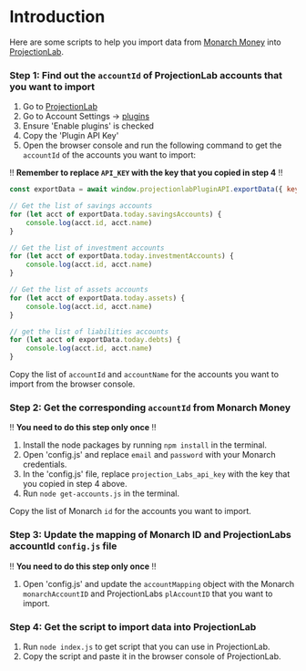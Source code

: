 # Introduction
Here are some scripts to help you import data from [Monarch Money](https://monarchmoney.com) into [ProjectionLab](https://projectionlab.com/).

### Step 1: Find out the `accountId` of ProjectionLab accounts that you want to import
1. Go to [ProjectionLab](https://projectionlab.com)
2. Go to Account Settings -> [plugins](https://app.projectionlab.com/settings/plugins)
3. Ensure 'Enable plugins' is checked 
4. Copy the 'Plugin API Key'
5. Open the browser console and run the following command to get the `accountId` of the accounts you want to import: 

‼️ **Remember to replace `API_KEY` with the key that you copied in step 4** ‼️ 
```javascript
const exportData = await window.projectionlabPluginAPI.exportData({ key: 'API_KEY' });

// Get the list of savings accounts
for (let acct of exportData.today.savingsAccounts) {
    console.log(acct.id, acct.name)
}

// Get the list of investment accounts
for (let acct of exportData.today.investmentAccounts) {
    console.log(acct.id, acct.name)
}

// Get the list of assets accounts
for (let acct of exportData.today.assets) {
    console.log(acct.id, acct.name)
}

// get the list of liabilities accounts
for (let acct of exportData.today.debts) {
    console.log(acct.id, acct.name)
}
```

Copy the list of `accountId` and `accountName` for the accounts you want to import from the browser console.

### Step 2: Get the corresponding `accountId` from Monarch Money
‼️ **You need to do this step only once** ‼️ 
1. Install the node packages by running `npm install` in the terminal.
2. Open 'config.js' and replace `email` and `password` with your Monarch credentials.
3. In the 'config.js' file, replace `projection_Labs_api_key` with the key that you copied in step 4 above.
3. Run `node get-accounts.js` in the terminal.

Copy the list of Monarch `id` for the accounts you want to import.

### Step 3: Update the mapping of Monarch ID and ProjectionLabs accountId `config.js` file
‼️ **You need to do this step only once** ‼️ 
1. Open 'config.js' and update the `accountMapping` object with the Monarch `monarchAccountID` and ProjectionLabs `plAccountID` that you want to import.

### Step 4: Get the script to import data into ProjectionLab
1. Run `node index.js` to get script that you can use in ProjectionLab.
2. Copy the script and paste it in the browser console of ProjectionLab.